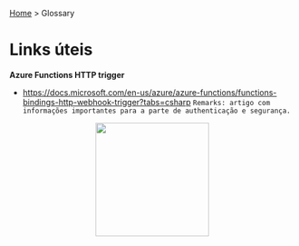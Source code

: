 [Home](https://deeployer.com/deeployer-patterns-and-practices/) > Glossary

# Links úteis

**Azure Functions HTTP trigger**
- https://docs.microsoft.com/en-us/azure/azure-functions/functions-bindings-http-webhook-trigger?tabs=csharp
```Remarks: artigo com informações importantes para a parte de authenticação e segurança. ```

<p align="center">
  <img width="200" height="200" src="https://deeployer.com/deeployer-patterns-and-practices/assets/images/deeployer-logo-hexagon-avatar.png">
</p>


